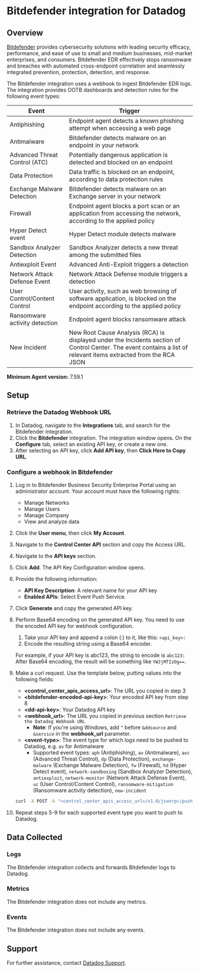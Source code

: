 # Bitdefender integration for Datadog

## Overview

[Bitdefender][1] provides cybersecurity solutions with leading security efficacy, performance, and ease of use to small and medium businesses, mid-market enterprises, and consumers. Bitdefender EDR effectively stops ransomware and breaches with automated cross-endpoint correlation and seamlessly integrated prevention, protection, detection, and response.

The Bitdefender integration uses a webhook to ingest Bitdefender EDR logs. The integration provides OOTB dashboards and detection rules for the following event types:

| Event                         | Trigger                                                                                                                                                           |
|-------------------------------|-------------------------------------------------------------------------------------------------------------------------------------------------------------------|
| Antiphishing                  | Endpoint agent detects a known phishing attempt when accessing a web page                                                                                         |
| Antimalware                   | Bitdefender detects malware on an endpoint in your network                                                                                                        |
| Advanced Threat Control (ATC) | Potentially dangerous application is detected and blocked on an endpoint                                                                                          |
| Data Protection               | Data traffic is blocked on an endpoint, according to data protection rules                                                                                        |
| Exchange Malware Detection    | Bitdefender detects malware on an Exchange server in your network                                                                                                 |
| Firewall                      | Endpoint agent blocks a port scan or an application from accessing the network, according to the applied policy                                                   |
| Hyper Detect event            | Hyper Detect module detects malware                                                                                                                               |
| Sandbox Analyzer Detection    | Sandbox Analyzer detects a new threat among the submitted files                                                                                                   |
| Antiexploit Event             | Advanced Anti-Exploit triggers a detection                                                                                                                        |
| Network Attack Defense Event  | Network Attack Defense module triggers a detection                                                                                                                |
| User Control/Content Control  | User activity, such as web browsing of software application, is blocked on the endpoint according to the applied policy                                           |
| Ransomware activity detection | Endpoint agent blocks ransomware attack                                                                                                                           |
| New Incident                  | New Root Cause Analysis (RCA) is displayed under the Incidents section of Control Center. The event contains a list of relevant items extracted from the RCA JSON |

**Minimum Agent version:** 7.59.1

## Setup

### Retrieve the Datadog Webhook URL

1. In Datadog, navigate to the **Integrations** tab, and search for the Bitdefender integration.
2. Click the **Bitdefender** integration. The integration window opens. On the **Configure** tab, select an existing API key, or create a new one.
3. After selecting an API key, click **Add API key**, then **Click Here to Copy URL**.

### Configure a webhook in Bitdefender

1. Log in to Bitdefender Business Security Enterprise Portal using an administrator account. Your account must have the following rights:
   - Manage Networks
   - Manage Users
   - Manage Company
   - View and analyze data
2. Click the **User menu**, then click **My Account**.
3. Navigate to the **Control Center API** section and copy the Access URL.
4. Navigate to the **API keys** section.
5. Click **Add**. The API Key Configuration window opens.
6. Provide the following information:
    - **API Key Description**: A relevant name for your API key
    - **Enabled APIs**: Select Event Push Service.
7. Click **Generate** and copy the generated API key. 
8. Perform Base64 encoding on the generated API key. You need to use the encoded API key for webhook configuration.
    1. Take your API key and append a colon (\:) to it, like this: `<api_key>:`
    2. Encode the resulting string using a Base64 encoder.
    
    For example, if your API key is abc123, the string to encode is `abc123:` After Base64 encoding, the result will be something like `YWJjMTIzOg==`.

9. Make a curl request. Use the template below, putting values into the following fields: 
    - **\<control_center_apis_access_url>**: The URL you copied in step 3
    - **\<bitdefender-encoded-api-key>**: Your encoded API key from step 8
    - **\<dd-api-key>**: Your Datadog API key
    - **\<webhook_url>**:  The URL you copied in previous section `Retrieve the Datadog Webhook URL`
        - **Note**: If you're using Windows, add `^` before `&ddsource` and `&service` in the **webhook_url** parameter.
    - **\<event-type>**: The event type for which logs need to be pushed to Datadog, e.g. `av` for Antimalware
        - Supported event types: `aph` (Antiphishing), `av` (Antimalware), `avc` (Advanced Threat Control), `dp` (Data Protection), `exchange-malware` (Exchange Malware Detection), `fw` (Firewall), `hd` (Hyper Detect event), `network-sandboxing` (Sandbox Analyzer Detection), `antiexploit`, `network-monitor` (Network Attack Defense Event), `uc` (User Control/Content Control), `ransomware-mitigation` (Ransomware activity detection), `new-incident`
    
    ```bash
    curl -X POST -k "<control_center_apis_access_url>/v1.0/jsonrpc/push" --header "Authorization: Basic <bitdefender-encoded-api-key>" --header "Content-Type: application/json" --data "{\"params\": {\"status\": 1,\"serviceType\": \"jsonRPC\",\"serviceSettings\": {\"url\": \"<webhook_url>\",\"requireValidSslCertificate\": false,\"authorization\": \"<dd-api-key>\"},\"subscribeToEventTypes\": {\"<event-type>\": true}},\"jsonrpc\": \"2.0\",\"method\": \"setPushEventSettings\",\"id\": 1}"
    ```

10. Repeat steps 5-9 for each supported event type you want to push to Datadog.

## Data Collected

### Logs

The Bitdefender integration collects and forwards Bitdefender logs to Datadog.

### Metrics

The Bitdefender integration does not include any metrics.

### Events

The Bitdefender integration does not include any events.

## Support

For further assistance, contact [Datadog Support][2].

[1]: https://www.bitdefender.com/en-in/business/products/endpoint-detection-response
[2]: https://docs.datadoghq.com/help/
